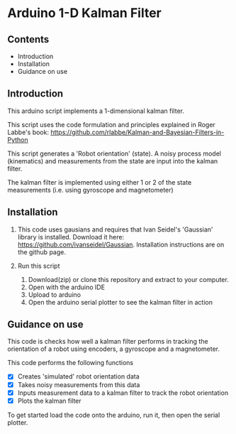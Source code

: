 # Arduino 1-D Kalman Filter

## Contents

- Introduction
- Installation
- Guidance on use

## Introduction

This arduino script implements a 1-dimensional kalman filter.

This script uses the code formulation and principles explained in Roger Labbe's book: https://github.com/rlabbe/Kalman-and-Bayesian-Filters-in-Python

This script generates a 'Robot orientation' (state). A noisy process model (kinematics) and measurements from the state are input into the kalman filter.

The kalman filter is implemented using either 1 or 2 of the state measurements (i.e. using gyroscope and magnetometer)

## Installation

1. This code uses gausians and requires that Ivan Seidel's 'Gaussian' library is installed. Download it here: https://github.com/ivanseidel/Gaussian. Installation instructions are on the github page.

2. Run this script
   1. Download(zip) or clone this repository and extract to your computer. 
   2. Open with the arduino IDE
   3. Upload to arduino
   4. Open the arduino serial plotter to see the kalman filter in action

## Guidance on use

This code is checks how well a kalman filter performs in tracking the orientation of a robot using encoders, a gyroscope and a magnetometer.

This code performs the following functions

- [x] Creates 'simulated' robot orientation data
- [x] Takes noisy measurements from this data
- [x] Inputs measurement data to a kalman filter to track the robot orientation
- [x] Plots the kalman filter

To get started load the code onto the arduino, run it, then open the serial plotter.


